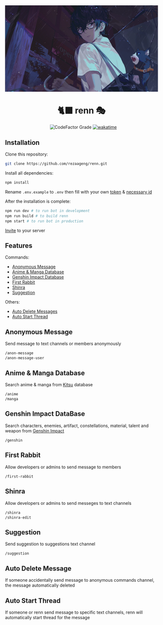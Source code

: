 <a href="https://twitter.com/fajyobore323/status/1449562477230903300?s=20&t=udF7we2rztKHqA33uLyWQQ">![Header](https://raw.githubusercontent.com/rezaageng/github-img/main/renn/renn169.jpg)</a>

<h1 align="center">🐈‍⬛ renn 🎭</h1>

<div align="center">
  <img src="https://img.shields.io/badge/Discord-%237289DA.svg?style=for-the-badge&logo=discord&logoColor=white" alt="">
  <img src="https://img.shields.io/badge/typescript-%23007ACC.svg?style=for-the-badge&logo=typescript&logoColor=white" alt="">
  <img src="https://img.shields.io/badge/node.js-6DA55F?style=for-the-badge&logo=node.js&logoColor=white" alt="">
  <img src="https://img.shields.io/codefactor/grade/github/rezaageng/renn?style=for-the-badge" alt="CodeFactor Grade">
  <a href="https://wakatime.com/badge/user/15ded74d-a9f6-457a-af7a-8b35101e5a02/project/edfb6260-a161-4b31-9e97-2edcdc4669bf"><img src="https://wakatime.com/badge/user/15ded74d-a9f6-457a-af7a-8b35101e5a02/project/edfb6260-a161-4b31-9e97-2edcdc4669bf.svg?style=for-the-badge" alt="wakatime"></a>
</div>

## Installation

Clone this repository:

```sh
git clone https://github.com/rezaageng/renn.git
```

Install all dependencies:

```sh
npm install
```

Rename `.env.example` to `.env` then fill with your own [token](https://discordjs.guide/preparations/setting-up-a-bot-application.html#creating-your-bot) & [necessary id](https://support.discord.com/hc/en-us/articles/206346498-Where-can-I-find-my-User-Server-Message-ID-)

After the installation is complete:

```sh
npm run dev # to run bot in development
npm run build # to build renn
npm start # to run bot in production
```

[Invite](https://discordjs.guide/preparations/adding-your-bot-to-servers.html#bot-invite-links) to your server

## Features

Commands:

- [Anonymous Message](#anonymous-message)
- [Anime & Manga Database](#anime--manga-database)
- [Genshin Impact Database](#genshin-impact-database)
- [First Rabbit](#first-rabbit)
- [Shinra](#shinra)
- [Suggestion](#suggestion)

Others:

- [Auto Delete Messages](#auto-delete-message)
- [Auto Start Thread](#auto-start-thread)

## Anonymous Message

Send message to text channels or members anonymously

```
/anon-message
/anon-message-user
```

## Anime & Manga Database

Search anime & manga from [Kitsu](https://kitsu.io/) database

```
/anime
/manga
```

## Genshin Impact DataBase

Search characters, enemies, artifact, constellations, material, talent and weapon from [Genshin Impact](https://genshin.hoyoverse.com/en)

```
/genshin
```

## First Rabbit

Allow developers or admins to send message to members

```
/first-rabbit
```

## Shinra

Allow developers or admins to send messeges to text channels

```
/shinra
/shinra-edit
```

## Suggestion

Send suggestion to suggestions text channel

```
/suggestion
```

## Auto Delete Message

If someone accidentally send message to anonymous commands channel, the message automatically deleted

## Auto Start Thread

If someone or renn send message to specific text channels, renn will automatically start thread for the message
